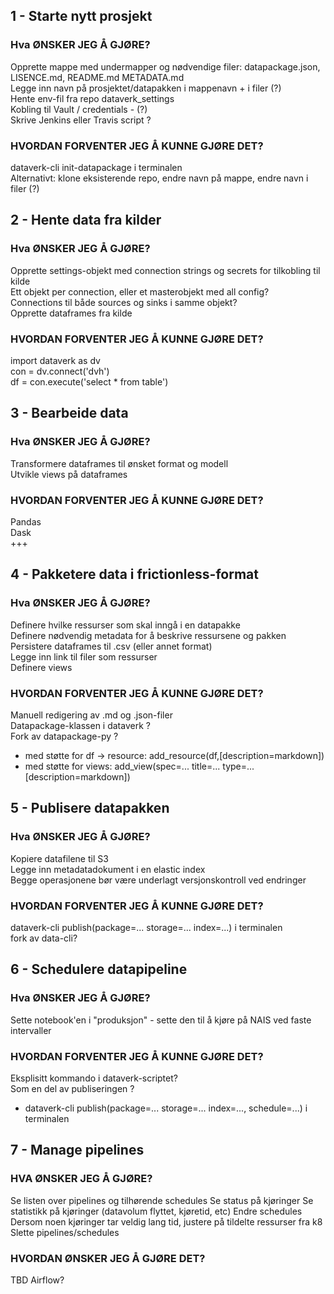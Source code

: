 ## 1 - Starte nytt prosjekt
### Hva ØNSKER JEG Å GJØRE?  
Opprette mappe med undermapper og nødvendige filer: datapackage.json, LISENCE.md, README.md METADATA.md  
Legge inn navn på prosjektet/datapakken i mappenavn + i filer (?)  
Hente env-fil fra repo dataverk_settings   
Kobling til Vault / credentials - (?)  
Skrive Jenkins eller Travis script ?
    
### HVORDAN FORVENTER JEG Å KUNNE GJØRE DET?  
dataverk-cli init-datapackage i terminalen  
Alternativt: klone eksisterende repo, endre navn på mappe, endre navn i filer (?)  
  
## 2 - Hente data fra kilder  
### Hva ØNSKER JEG Å GJØRE?  
Opprette settings-objekt med connection strings og secrets for tilkobling til kilde  
Ett objekt per connection, eller et masterobjekt med all config?  
Connections til både sources og sinks i samme objekt?  
Opprette dataframes fra kilde  
  
### HVORDAN FORVENTER JEG Å KUNNE GJØRE DET?  
import dataverk as dv  
con = dv.connect('dvh')  
df = con.execute('select * from table')  
  
## 3 - Bearbeide data  
### Hva ØNSKER JEG Å GJØRE?  
Transformere dataframes til ønsket format og modell  
Utvikle views på dataframes  
  
### HVORDAN FORVENTER JEG Å KUNNE GJØRE DET?  
Pandas  
Dask  
+++  
  
## 4 - Pakketere data i frictionless-format  
### Hva ØNSKER JEG Å GJØRE?  
Definere hvilke ressurser som skal inngå i en datapakke  
Definere nødvendig metadata for å beskrive ressursene og pakken  
Persistere dataframes til .csv (eller annet format)  
Legge inn link til filer som ressurser  
Definere views  
  
### HVORDAN FORVENTER JEG Å KUNNE GJØRE DET?  
Manuell redigering av .md og .json-filer  
Datapackage-klassen i dataverk ?  
Fork av datapackage-py ?  
- med støtte for df -> resource: add_resource(df,[description=markdown])  
- med støtte for views: add_view(spec=... title=... type=... [description=markdown])  

## 5 - Publisere datapakken  
### Hva ØNSKER JEG Å GJØRE?  
Kopiere datafilene til S3  
Legge inn metadatadokument i en elastic index  
Begge operasjonene bør være underlagt versjonskontroll ved endringer  
### HVORDAN FORVENTER JEG Å KUNNE GJØRE DET?  
dataverk-cli publish(package=... storage=... index=...) i terminalen  
fork av data-cli?  
  
## 6 - Schedulere datapipeline  
### Hva ØNSKER JEG Å GJØRE?  
Sette notebook'en i "produksjon" - sette den til å kjøre på NAIS ved faste intervaller  
### HVORDAN FORVENTER JEG Å KUNNE GJØRE DET?  
Eksplisitt kommando i dataverk-scriptet?  
Som en del av publiseringen ?  
- dataverk-cli publish(package=... storage=... index=..., schedule=...) i terminalen  

## 7 - Manage pipelines
### HVA ØNSKER JEG Å GJØRE?
Se listen over pipelines og tilhørende schedules
Se status på kjøringer
Se statistikk på kjøringer (datavolum flyttet, kjøretid, etc)
Endre schedules
Dersom noen kjøringer tar veldig lang tid, justere på tildelte ressurser fra k8
Slette pipelines/schedules
### HVORDAN ØNSKER JEG Å GJØRE DET?
TBD
Airflow?